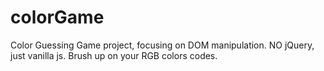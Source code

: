# colorGame
Color Guessing Game project, focusing on DOM manipulation. NO jQuery, just vanilla js.
  Brush up on your RGB colors codes.
